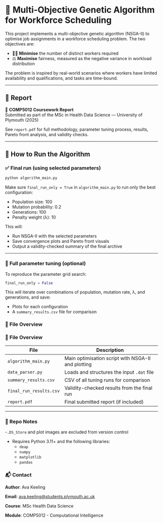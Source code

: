 # 🧬 Multi-Objective Genetic Algorithm for Workforce Scheduling

This project implements a multi-objective genetic algorithm (NSGA-II) to optimise job assignments in a workforce scheduling problem. The two objectives are:

- 🧑‍💼 **Minimise** the number of distinct workers required  
- ⚖️ **Maximise** fairness, measured as the negative variance in workload distribution

The problem is inspired by real-world scenarios where workers have limited availability and qualifications, and tasks are time-bound.

---

## 📄 Report

📘 **COMP5012 Coursework Report**  
Submitted as part of the MSc in Health Data Science — University of Plymouth (2025)

See `report.pdf` for full methodology, parameter tuning process, results, Pareto front analysis, and validity checks.

---

## 🔧 How to Run the Algorithm

### ✅ Final run (using selected parameters)

```bash
python algorithm_main.py
```

Make sure `final_run_only = True` in `algorithm_main.py` to run only the best configuration:
- Population size: 100
- Mutation probability: 0.2
- Generations: 100
- Penalty weight (λ): 10

This will:
- Run NSGA-II with the selected parameters
- Save convergence plots and Pareto front visuals
- Output a validity-checked summary of the final archive

---

### 🔄 Full parameter tuning (optional)

To reproduce the parameter grid search:

```python
final_run_only = False
```

This will iterate over combinations of population, mutation rate, λ, and generations, and save: 
- Plots for each configuration
- A `summary_results.csv` file for comparison

### 📁 File Overview

### 📁 File Overview

| File                    | Description                                         |
|-------------------------|-----------------------------------------------------|
| `algorithm_main.py`     | Main optimisation script with NSGA-II and plotting |
| `data_parser.py`        | Loads and structures the input `.dat` file         |
| `summary_results.csv`   | CSV of all tuning runs for comparison              |
| `final_run_results.csv` | Validity-checked results from the final run        |
| `report.pdf`            | Final submitted report (if included)               |

---

### 🧹 Repo Notes

-`.DS_Store` and plot images are excluded from version control
- Requires Python 3.11+ and the following libraries: 
    - `deap`
    - `numpy`
    - `matplotlib`
    - `pandas`

### 📬 Contact

**Author**: Ava Keeling

**Email**: ava.keeling@students.plymouth.ac.uk

**Course**: MSc Health Data Science

**Module**: COMP5012 - Computational Intelligence
